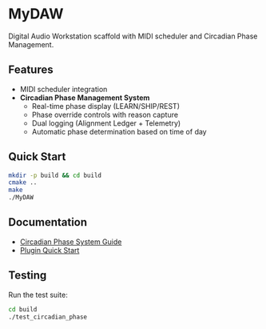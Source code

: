 # MyDAW

Digital Audio Workstation scaffold with MIDI scheduler and Circadian Phase Management.

## Features

- MIDI scheduler integration
- **Circadian Phase Management System**
  - Real-time phase display (LEARN/SHIP/REST)
  - Phase override controls with reason capture
  - Dual logging (Alignment Ledger + Telemetry)
  - Automatic phase determination based on time of day

## Quick Start

```bash
mkdir -p build && cd build
cmake ..
make
./MyDAW
```

## Documentation

- [Circadian Phase System Guide](docs/CIRCADIAN_PHASE_SYSTEM.md)
- [Plugin Quick Start](../QUICK_START.md)

## Testing

Run the test suite:
```bash
cd build
./test_circadian_phase
```

